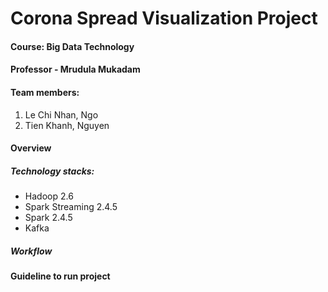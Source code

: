 # Corona Spread Visualization Project

#### Course: Big Data Technology
#### Professor - Mrudula Mukadam

#### Team members:

1.  Le Chi Nhan, Ngo
2.  Tien Khanh, Nguyen
 
#### Overview
##### Technology stacks:

*   Hadoop 2.6
*   Spark Streaming 2.4.5
* 	Spark 2.4.5
* 	Kafka

##### Workflow

#### Guideline to run project

